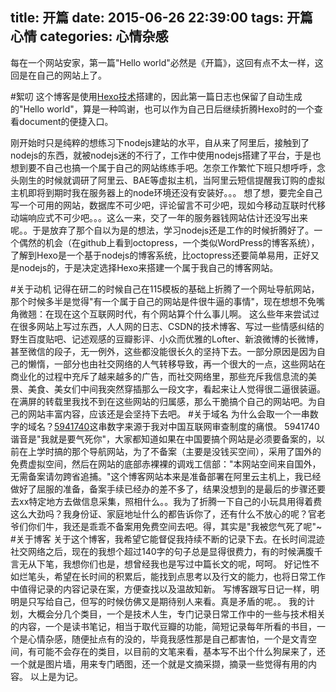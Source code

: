 title: 开篇
date: 2015-06-26 22:39:00
tags: 开篇 心情
categories: 心情杂感
---
每在一个网站安家，第一篇"Hello world"必然是《开篇》，这回有点不太一样，这回是在自己的网站上了。

#絮叨
这个博客是使用[Hexo技术](https://hexo.io/)搭建的，因此第一篇日志也保留了自动生成的"Hello world"，算是一种鸣谢，也可以作为自己日后继续折腾Hexo时的一个查看document的便捷入口。
<!--more-->
刚开始时只是纯粹的想练习下nodejs建站的水平，自从来了阿里后，接触到了nodejs的东西，就被nodejs迷的不行了，工作中使用nodejs搭建了平台，于是也想到要不自己也搞一个属于自己的网站练练手吧。怎奈工作繁忙下班只想呼呼，念头刚生的时候就调研了阿里云、BAE等虚拟主机，当阿里云短信提醒我订购的虚拟主机即将到期时我在服务器上的node环境还没有安装好。。。
想了想，要完全自己写一个可用的网站，数据库不可少吧，评论留言不可少吧，现如今移动互联时代移动端响应式不可少吧。。。这么一来，交了一年的服务器钱网站估计还没写出来呢。。于是放弃了那个自以为是的想法，学习nodejs还是工作的时候折腾好了。一个偶然的机会（在github上看到octopress，一个类似WordPress的博客系统），了解到Hexo是一个基于nodejs的博客系统，比octopress还要简单易用，正好又是nodejs的，于是决定选择Hexo来搭建一个属于我自己的博客网站。

#关于动机
记得在研二的时候自己在115模板的基础上折腾了一个网址导航网站，那个时候多半是觉得"有一个属于自己的网站是件很牛逼的事情"，现在想想不免嘴角微翘：在现在这个互联网时代，有个网站算个什么事儿啊。
这么些年来尝试过在很多网站上写过东西，人人网的日志、CSDN的技术博客、写过一些情感纠结的野生百度贴吧、记述观感的豆瓣影评、小众而优雅的Lofter、新浪微博的长微博，甚至微信的段子，无一例外，这些都没能很长久的坚持下去。一部分原因是因为自己的懒惰，一部分也由社交网络的人气转移导致，再一个很大的一点，这些网站在商业化的过程中充斥了越来越多的广告，而社交网络里，那些充斥我信息流的美景、美食、美女们中间我突然穿插那么一段文字，看起来让人觉得很二逼很装逼。在满屏的转载里我找不到在这些网站的归属感，那么干脆搞个自己的网站吧。为自己的网站丰富内容，应该还是会坚持下去吧。
#关于域名
为什么会取一个一串数字的域名？[5941740](http://www.5941740.cn)这串数字来源于我对中国互联网审查制度的痛恨。
5941740谐音是"我就是要气死你"，大家都知道如果在中国要搞个网站是必须要备案的，以前在上学时搞的那个导航网站，为了不备案（主要是没钱买空间），采用了国外的免费虚拟空间，然后在网站的底部赤裸裸的调戏工信部："本网站空间来自国外，无需备案请勿跨省追捕。"这个博客网站本来是准备部署在阿里云主机上，我已经做好了屈服的准备，备案手续已经办的差不多了，结果没想到的是最后的步骤还要去xx特定地方去做信息采集，照相什么。。我为了折腾一下自己的小玩具用得着费这么大劲吗？我身份证、家庭地址什么的都告诉你了，还有什么不放心的呢？官老爷们你们牛，我还是乖乖不备案用免费空间去吧。得，其实是"我被您气死了呢"~ 
#关于博客
关于这个博客，我希望它能督促我持续不断的记录下去。在长时间混迹社交网络之后，现在的我想个超过140字的句子总是显得很费力，有的时候满腹千言无从下笔，我想你们也是，想曾经我也是写过中篇长文的呢，呵呵。
好记性不如烂笔头，希望在长时间的积累后，能找到点思考以及行文的能力，也将日常工作中值得记录的内容记录在案，方便查找以及温故知新。
写博客跟写日记一样，明明是只写给自己，但写的时候仿佛又是期待别人来看。真是矛盾的呢。。
我的计划，大概会分几个类目，一个是技术人生，专门记录日常工作中的一些与技术相关的内容，一个是读书笔记，相当于取代豆瓣的功能，简短记录每年所看的书目，一个是心情杂感，随便扯点有的没的，毕竟我感性那是自己都害怕，一个是文青空间，有可能不会存在的类目，以目前的文笔来看，基本写不出个什么狗屎来了，还一个就是图片墙，用来专门晒图，还一个就是文摘采撷，摘录一些觉得有用的内容。
以上是为记。
